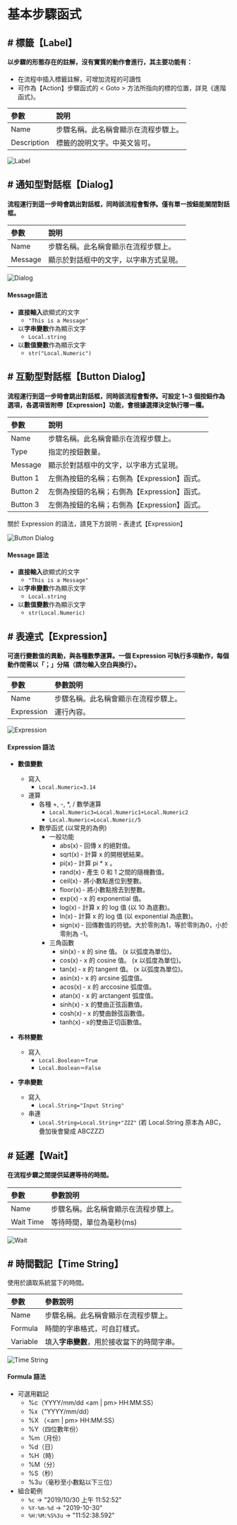# 基本步驟函式

## \# 標籤【Label】

#### 以步驟的形態存在的註解，沒有實質的動作會進行，其主要功能有：

* 在流程中插入標籤註解，可增加流程的可讀性
* 可作為【Action】步驟函式的 &lt; Goto &gt; 方法所指向的標的位置，詳見《進階函式》。

| 參數 | 說明 |
| :--- | :--- |
| Name | 步驟名稱。此名稱會顯示在流程步驟上。 |
| Description | 標籤的說明文字。中英文皆可。 |

![Label](../../../../.gitbook/assets/step_label.PNG)



## \# 通知型對話框【Dialog】

#### 流程運行到這一步時會跳出對話框，同時該流程會暫停。僅有單一按鈕能關閉對話框。

| 參數 | 說明 |
| :--- | :--- |
| Name | 步驟名稱。此名稱會顯示在流程步驟上。 |
| Message | 顯示於對話框中的文字，以字串方式呈現。 |

![Dialog](../../../../.gitbook/assets/step_dialog.PNG)

#### Message語法

* **直接輸入**欲顯式的文字
  * `"This is a Message"`
* 以**字串變數**作為顯示文字
  * `Local.string`
* 以**數值變數**作為顯示文字
  * `str("Local.Numeric")`



## \# 互動型對話框【Button Dialog】

#### 流程運行到這一步時會跳出對話框，同時該流程會暫停。可設定 1~3 個按鈕作為選項，各選項皆附帶【Expression】功能，會根據選擇決定執行哪一欄。

| 參數 | 說明 |
| :--- | :--- |
| Name | 步驟名稱。此名稱會顯示在流程步驟上。 |
| Type | 指定的按鈕數量。 |
| Message | 顯示於對話框中的文字，以字串方式呈現。 |
| Button 1 | 左側為按鈕的名稱；右側為【Expression】函式。 |
| Button 2 | 左側為按鈕的名稱；右側為【Expression】函式。 |
| Button 3 | 左側為按鈕的名稱；右側為【Expression】函式。 |

關於 Expression 的語法，請見下方說明 - 表達式【Expression】

![Button Dialog](../../../../.gitbook/assets/step_buttondialog.PNG)

#### Message 語法

* **直接輸入**欲顯式的文字
  * `"This is a Message"`
* 以**字串變數**作為顯示文字
  * `Local.string`
* 以**數值變數**作為顯示文字
  * `str(Local.Numeric)`



## \# 表達式【Expression】

#### 可進行變數值的異動，與各種數學運算。一個 Expression 可執行多項動作，每個動作間需以「**；**」分隔（請勿輸入空白與換行）。

| 參數 | 參數說明 |
| :--- | :--- |
| Name | 步驟名稱。此名稱會顯示在流程步驟上。 |
| Expression | 運行內容。 |

![Expression](../../../../.gitbook/assets/step_expression.PNG)

#### Expression 語法

* **數值變數**
  * 寫入
    * `Local.Numeric=3.14`
  * 運算
    * 各種 +, -, \*, / 數學運算
      * `Local.Numeric3=Local.Numeric1+Local.Numeric2`
      * `Local.Numeric=Local.Numeric/5`
    * 數學函式 \(以常見的為例\)
      * 一般功能
        * abs\(x\) - 回傳 x 的絕對值。
        * sqrt\(x\) - 計算 x 的開根號結果。
        * pi\(x\) - 計算 pi \* x 。
        * rand\(x\) - 產生 0 和 1 之間的隨機數值。
        * ceil\(x\) - 將小數點進位到整數。
        * floor\(x\) - 將小數點捨去到整數。
        * exp\(x\) - x 的 exponential 值。
        * log\(x\) - 計算 x 的 log 值 \(以 10 為底數\)。
        * ln\(x\) - 計算 x 的 log 值 \(以 exponential 為底數\)。
        * sign\(x\) - 回傳數值的符號。大於零則為1，等於零則為0，小於零則為 -1。 
      * 三角函數
        * sin\(x\) - x 的 sine 值。 \(x 以弧度為單位\)。
        * cos\(x\) - x 的 cosine 值。 \(x 以弧度為單位\)。
        * tan\(x\) - x 的 tangent 值。 \(x 以弧度為單位\)。
        * asin\(x\) - x 的 arcsine 弧度值。
        * acos\(x\) - x 的 arccosine 弧度值。
        * atan\(x\) -  x 的 arctangent 弧度值。
        * sinh\(x\) - x 的雙曲正弦函數值。
        * cosh\(x\) - x 的雙曲餘弦函數值。
        * tanh\(x\) - x的雙曲正切函數值。
* **布林變數**
  * 寫入
    * `Local.Boolean＝True`
    * `Local.Boolean＝False`

 
* **字串變數**
  * 寫入
    * `Local.String="Input String"`
  * 串連
    * `Local.String=Local.String+"ZZZ"` \(若 Local.String 原本為 ABC，疊加後會變成 ABCZZZ\)



## \# 延遲【Wait】

#### 在流程步驟之間提供延遲等待的時間。

| 參數 | 參數說明 |
| :--- | :--- |
| Name | 步驟名稱。此名稱會顯示在流程步驟上。 |
| Wait Time | 等待時間，單位為毫秒\(ms\) |

![Wait](../../../../.gitbook/assets/step_wait.PNG)



## \# 時間戳記【Time String】

使用於讀取系統當下的時間。

| 參數 | 參數說明 |
| :--- | :--- |
| Name | 步驟名稱。此名稱會顯示在流程步驟上。 |
| Formula | 時間的字串格式，可自訂樣式。 |
| Variable | 填入**字串變數**，用於接收當下的時間字串。 |

![Time String](../../../../.gitbook/assets/step_timestring.PNG)

#### Formula 語法

* 可選用戳記
  * %c（YYYY/mm/dd &lt;am \| pm&gt; HH:MM:SS）
  * %x（"YYYY/mm/dd）
  * %X （&lt;am \| pm&gt; HH:MM:SS）
  * %Y（四位數年份）
  * %m（月份）
  * %d（日）
  * %H（時）
  * %M（分）
  * %S（秒）
  * %3u（毫秒至小數點以下三位）
* 組合範例
  * `%c` → "2019/10/30 上午 11:52:52"
  * `%Y-%m-%d` → "2019-10-30"
  * `%H:%M:%S%3u` → "11:52:38.592"


